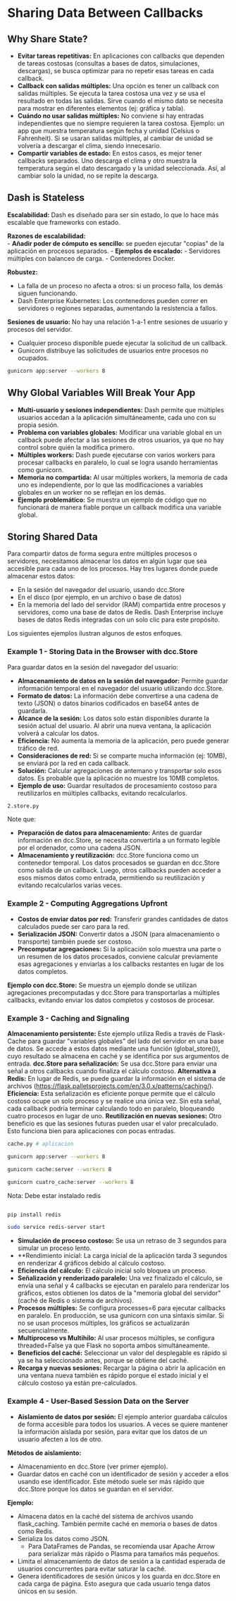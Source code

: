 # Sharing Data Between Callbacks

## Why Share State?

- **Evitar tareas repetitivas:** En aplicaciones con callbacks que dependen de tareas costosas (consultas a bases de datos, simulaciones, descargas), se busca optimizar para no repetir esas tareas en cada callback.
- **Callback con salidas múltiples:** Una opción es tener un callback con salidas múltiples. Se ejecuta la tarea costosa una vez y se usa el resultado en todas las salidas. Sirve cuando el mismo dato se necesita para mostrar en diferentes elementos (ej: gráfica y tabla).
- **Cuándo no usar salidas múltiples:** No conviene si hay entradas independientes que no siempre requieren la tarea costosa. Ejemplo: un app que muestra temperatura según fecha y unidad (Celsius o Fahrenheit). Si se usaran salidas múltiples, al cambiar de unidad se volvería a descargar el clima, siendo innecesario.
- **Compartir variables de estado:** En estos casos, es mejor tener callbacks separados. Uno descarga el clima y otro muestra la temperatura según el dato descargado y la unidad seleccionada. Así, al cambiar solo la unidad, no se repite la descarga.

## Dash is Stateless

**Escalabilidad:** Dash es diseñado para ser sin estado, lo que lo hace más escalable que frameworks con estado.

**Razones de escalabilidad:**    
    - **Añadir poder de cómputo es sencillo:** se pueden ejecutar "copias" de la aplicación en procesos separados.
    - **Ejemplos de escalado:**
        - Servidores múltiples con balanceo de carga.
        - Contenedores Docker.

**Robustez:**
- La falla de un proceso no afecta a otros: si un proceso falla, los demás siguen funcionando.
- Dash Enterprise Kubernetes: Los contenedores pueden correr en servidores o regiones separadas, aumentando la resistencia a fallos.

**Sesiones de usuario:** No hay una relación 1-a-1 entre sesiones de usuario y procesos del servidor.
- Cualquier proceso disponible puede ejecutar la solicitud de un callback.
- Gunicorn distribuye las solicitudes de usuarios entre procesos no ocupados.

```bash
gunicorn app:server --workers 8
```

## Why Global Variables Will Break Your App

- **Multi-usuario y sesiones independientes:** Dash permite que múltiples usuarios accedan a la aplicación simultáneamente, cada uno con su propia sesión.
- **Problema con variables globales:** Modificar una variable global en un callback puede afectar a las sesiones de otros usuarios, ya que no hay control sobre quién la modifica primero.
- **Múltiples workers:** Dash puede ejecutarse con varios workers para procesar callbacks en paralelo, lo cual se logra usando herramientas como gunicorn.
- **Memoria no compartida:** Al usar múltiples workers, la memoria de cada uno es independiente, por lo que las modificaciones a variables globales en un worker no se reflejan en los demás.
- **Ejemplo problemático:** Se muestra un ejemplo de código que no funcionará de manera fiable porque un callback modifica una variable global.

## Storing Shared Data

Para compartir datos de forma segura entre múltiples procesos o servidores, necesitamos almacenar los datos en algún lugar que sea accesible para cada uno de los procesos. Hay tres lugares donde puede almacenar estos datos:

- En la sesión del navegador del usuario, usando dcc.Store
- En el disco (por ejemplo, en un archivo o base de datos)
- En la memoria del lado del servidor (RAM) compartida entre procesos y servidores, como una base de datos de Redis. Dash Enterprise incluye bases de datos Redis integradas con un solo clic para este propósito.

Los siguientes ejemplos ilustran algunos de estos enfoques.

### Example 1 - Storing Data in the Browser with dcc.Store

Para guardar datos en la sesión del navegador del usuario:

- **Almacenamiento de datos en la sesión del navegador:** Permite guardar información temporal en el navegador del usuario utilizando dcc.Store.
- **Formato de datos:** La información debe convertirse a una cadena de texto (JSON) o datos binarios codificados en base64 antes de guardarla.
- **Alcance de la sesión:** Los datos solo están disponibles durante la sesión actual del usuario. Al abrir una nueva ventana, la aplicación volverá a calcular los datos.
- **Eficiencia:** No aumenta la memoria de la aplicación, pero puede generar tráfico de red.
- **Consideraciones de red:** Si se comparte mucha información (ej: 10MB), se enviará por la red en cada callback.
- **Solución:** Calcular agregaciones de antemano y transportar solo esos datos. Es probable que la aplicación no muestre los 10MB completos.
- **Ejemplo de uso:** Guardar resultados de procesamiento costoso para reutilizarlos en múltiples callbacks, evitando recalcularlos.

```bash
2.store.py
```

Note que:

- **Preparación de datos para almacenamiento:** Antes de guardar información en dcc.Store, se necesita convertirla a un formato legible por el ordenador, como una cadena JSON.
- **Almacenamiento y reutilización:** dcc.Store funciona como un contenedor temporal. Los datos procesados se guardan en dcc.Store como salida de un callback. Luego, otros callbacks pueden acceder a esos mismos datos como entrada, permitiendo su reutilización y evitando recalcularlos varias veces.


### Example 2 - Computing Aggregations Upfront

- **Costos de enviar datos por red:** Transferir grandes cantidades de datos calculados puede ser caro para la red.
- **Serialización JSON:** Convertir datos a JSON (para almacenamiento o transporte) también puede ser costoso.
- **Precomputar agregaciones:** Si la aplicación solo muestra una parte o un resumen de los datos procesados, conviene calcular previamente esas agregaciones y enviarlas a los callbacks restantes en lugar de los datos completos.

**Ejemplo con dcc.Store:** Se muestra un ejemplo donde se utilizan agregaciones precomputadas y dcc.Store para transportarlas a múltiples callbacks, evitando enviar los datos completos y costosos de procesar.


### Example 3 - Caching and Signaling

**Almacenamiento persistente:** Este ejemplo utiliza Redis a través de Flask-Cache para guardar "variables globales" del lado del servidor en una base de datos. Se accede a estos datos mediante una función (global_store()), cuyo resultado se almacena en caché y se identifica por sus argumentos de entrada.
**dcc.Store para señalización:** Se usa dcc.Store para enviar una señal a otros callbacks cuando finaliza el cálculo costoso.
**Alternativa a Redis:** En lugar de Redis, se puede guardar la información en el sistema de archivos (https://flask.palletsprojects.com/en/3.0.x/patterns/caching/).
**Eficiencia:** Esta señalización es eficiente porque permite que el cálculo costoso ocupe un solo proceso y se realice una única vez. Sin esta señal, cada callback podría terminar calculando todo en paralelo, bloqueando cuatro procesos en lugar de uno.
**Reutilización en nuevas sesiones:** Otro beneficio es que las sesiones futuras pueden usar el valor precalculado. Esto funciona bien para aplicaciones con pocas entradas.

```bash
cache.py # aplicacion

gunicorn app:server --workers 8

gunicorn cache:server --workers 8

gunicorn cuatro_cache:server --workers 8

```

Nota: Debe estar instalado redis

```bash

pip install redis

sudo service redis-server start

```

- **Simulación de proceso costoso:** Se usa un retraso de 3 segundos para simular un proceso lento.
- **Rendimiento inicial: La carga inicial de la aplicación tarda 3 segundos en renderizar 4 gráficos debido al cálculo costoso.
- **Eficiencia del cálculo:** El cálculo inicial solo bloquea un proceso.
- **Señalización y renderizado paralelo:** Una vez finalizado el cálculo, se envía una señal y 4 callbacks se ejecutan en paralelo para renderizar los gráficos, estos obtienen los datos de la "memoria global del servidor" (caché de Redis o sistema de archivos).
- **Procesos múltiples:** Se configura processes=6 para ejecutar callbacks en paralelo. En producción, se usa gunicorn con una sintaxis similar. Si no se usan procesos múltiples, los gráficos se actualizarán secuencialmente.
- **Multiproceso vs Multihilo:** Al usar procesos múltiples, se configura threaded=False ya que Flask no soporta ambos simultáneamente.
- **Beneficios del caché:** Seleccionar un valor del desplegable es rápido si ya se ha seleccionado antes, porque se obtiene del caché.
- **Recarga y nuevas sesiones:** Recargar la página o abrir la aplicación en una ventana nueva también es rápido porque el estado inicial y el cálculo costoso ya están pre-calculados.

### Example 4 - User-Based Session Data on the Server

- **Aislamiento de datos por sesión:** El ejemplo anterior guardaba cálculos de forma accesible para todos los usuarios. A veces se quiere mantener la información aislada por sesión, para evitar que los datos de un usuario afecten a los de otro.

**Métodos de aislamiento:**

- Almacenamiento en dcc.Store (ver primer ejemplo).
- Guardar datos en caché con un identificador de sesión y acceder a ellos usando ese identificador. Este método suele ser más rápido que dcc.Store porque los datos se guardan en el servidor.

**Ejemplo:**

- Almacena datos en la caché del sistema de archivos usando flask_caching. También permite caché en memoria o bases de datos como Redis.
- Serializa los datos como JSON.
    - Para DataFrames de Pandas, se recomienda usar Apache Arrow para serializar más rápido o Plasma para tamaños más pequeños.
- Limita el almacenamiento de datos de sesión a la cantidad esperada de usuarios concurrentes para evitar saturar la caché.
- Genera identificadores de sesión únicos y los guarda en dcc.Store en cada carga de página. Esto asegura que cada usuario tenga datos únicos en su sesión.









